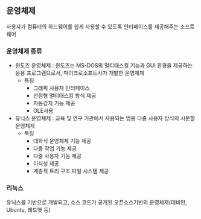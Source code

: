 ## 운영체제
사용자가 컴퓨터의 하드웨어를 쉽게 사용할 수 있도록 인터페이스를 제공해주는 소프트웨어

### 운영체제 종류
- 윈도즈 운영체제 : 윈도즈는 MS-DOS의 멀티태스킹 기능과 GUI 환경을 제공하는 응용 프로그램으로서, 마이크로소프트사가 개발한 운영체제
  - 특징
    - 그래픽 사용자 인터페이스
    - 선점형 멀티태스킹 방식 제공
    - 자동감지 기능 제공
    - OLE사용    
- 유닉스 운영체제 : 교육 및 연구 기관에서 사용되는 범용 다중 사용자 방식의 시분할 운영체제
  - 특징
    - 대화식 운영체제 기능 제공
    - 다중 작업 기능 제공
    - 다중 사용자 기능 제공
    - 이식성 제공
    - 계층적 트리 구조 파일 시스템 제공
 
 ### 리눅스
 유닉스를 기반으로 개발되고, 소스 코드가 공개된 오픈소스기반의 운영체제(데비안, Ubuntu, 레드헷 등)
 
